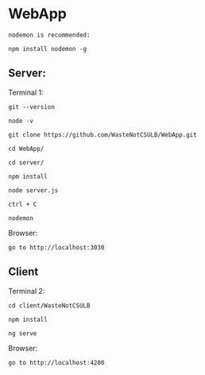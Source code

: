 # WebApp

    nodemon is recommended:

    npm install nodemon -g

## Server:

Terminal 1:

    git --version  

    node -v

    git clone https://github.com/WasteNotCSULB/WebApp.git

    cd WebApp/

    cd server/
        
    npm install 
    
    node server.js 
    
    ctrl + C
    
    nodemon
    
Browser: 

    go to http://localhost:3030    
    

## Client

Terminal 2:

    cd client/WasteNotCSULB

    npm install
    
    ng serve

Browser: 

    go to http://localhost:4200  